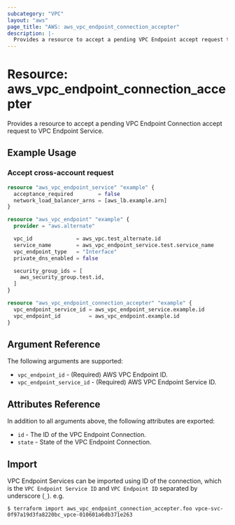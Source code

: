 ```yaml
---
subcategory: "VPC"
layout: "aws"
page_title: "AWS: aws_vpc_endpoint_connection_accepter"
description: |-
  Provides a resource to accept a pending VPC Endpoint accept request to VPC Endpoint Service.
---
```


# Resource: aws_vpc_endpoint_connection_accepter

Provides a resource to accept a pending VPC Endpoint Connection accept request to VPC Endpoint Service.

## Example Usage

### Accept cross-account request

```terraform
resource "aws_vpc_endpoint_service" "example" {
  acceptance_required        = false
  network_load_balancer_arns = [aws_lb.example.arn]
}

resource "aws_vpc_endpoint" "example" {
  provider = "aws.alternate"

  vpc_id              = aws_vpc.test_alternate.id
  service_name        = aws_vpc_endpoint_service.test.service_name
  vpc_endpoint_type   = "Interface"
  private_dns_enabled = false

  security_group_ids = [
    aws_security_group.test.id,
  ]
}

resource "aws_vpc_endpoint_connection_accepter" "example" {
  vpc_endpoint_service_id = aws_vpc_endpoint_service.example.id
  vpc_endpoint_id         = aws_vpc_endpoint.example.id
}
```

## Argument Reference

The following arguments are supported:

* `vpc_endpoint_id` - (Required) AWS VPC Endpoint ID.
* `vpc_endpoint_service_id` - (Required) AWS VPC Endpoint Service ID.

## Attributes Reference

In addition to all arguments above, the following attributes are exported:

* `id` - The ID of the VPC Endpoint Connection.
* `state` - State of the VPC Endpoint Connection.

## Import

VPC Endpoint Services can be imported using ID of the connection, which is the `VPC Endpoint Service ID` and `VPC Endpoint ID` separated by underscore (`_`). e.g.

```
$ terraform import aws_vpc_endpoint_connection_accepter.foo vpce-svc-0f97a19d3fa8220bc_vpce-010601a6db371e263
```
